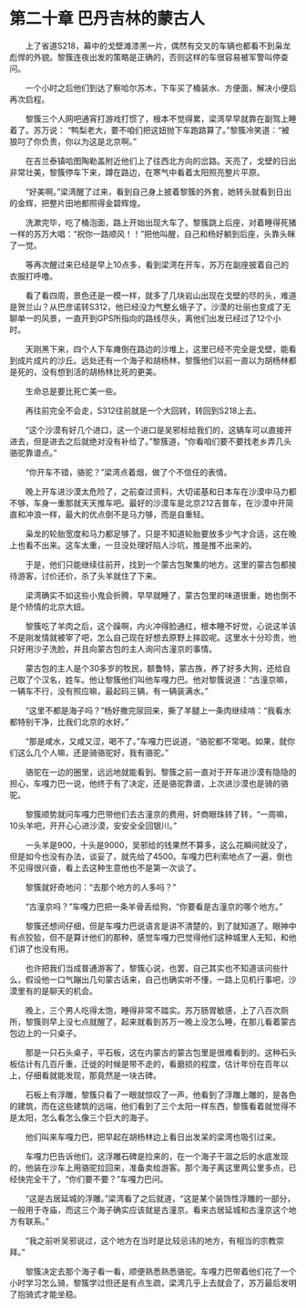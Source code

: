 # 第二十章 巴丹吉林的蒙古人


　　上了省道S218，幕中的戈壁滩漆黑一片，偶然有交叉的车辆也都看不到枭龙彪悍的外貌。黎簇连夜出发的策略是正确的，否则这样的车很容易被军警叫停查问。

　　一个小时之后他们到达了察哈尔苏木，下车买了桶装水、方便面，解决小便后再次启程。

　　黎簇三个人网吧通宵打游戏打惯了，根本不觉得累，梁湾早早就靠在副驾上睡着了。苏万说：  “鸭梨老大，要不咱们把这妞抛下车跑路算了。”黎簇冷笑道：“被狼叼了你负责，你以为这是北京啊。”

　　在吉兰泰镇哈图陶勒盖附近他们上了往西北方向的岔路。天亮了，戈壁的日出非常壮美，黎簇停车下来，蹲在路边，在寒气中看着太阳照亮整片平原。

　　“好美啊。”梁湾醒了过来，看到自己身上披着黎簇的外套，她转头就看到日出的金辉，把整片田地都照得金碧辉煌。

　　洗漱完毕，吃了桶泡面，路上开始出现大车了。黎簇跳上后座，对着睡得死猪一样的苏万大唱：“祝你一路顺风！！”把他叫醒，自己和杨好躺到后座，头靠头眯了一觉。

　　等再次醒过来已经是早上10点多，看到梁湾在开车，苏万在副座披着自己的衣服打呼噜。

　　看了看四周，景色还是一模一样，就多了几块岩山出现在戈壁的尽的头，难道是贺兰山？从巴彦诺转S312，他已经没力气整幺蛾子了，沙漠的壮丽也变成了无聊单一的风景，一直开到GPS所指向的路线尽头，离他们出发已经过了12个小时。

　　天刚黑下来，四个人下车瘫倒在路边的沙堆上，这里已经不完全是戈壁，能看到成片成片的沙丘。远处还有一个海子和胡杨林，黎簇他们以前一直以为胡杨林都是死的，没有想到活的胡杨林比死的更美。

　　生命总是要比死亡美一些。

　　再往前完全不会走，S312往前就是一个大回转，转回到S218上去。

　　“这个沙漠有好几个进口，这一个进口是吴邪标给我们的，这辆车可以直接开进去，但是进去之后就绝对没有补给了。”黎簇道，“你看咱们要不要找老乡弄几头骆驼靠谱点。”

　　“你开车不错，骆驼？”梁湾点着烟，做了个不信任的表情。

　　晚上开车进沙漠太危险了，之前查过资料，大切诺基和日本车在沙漠中马力都不够，车身一重那就天天推车吧。最好的沙漠车是北京212吉普车，在沙漠中开简直和冲浪一样，最大的优点倒不是马力够，而是自重轻。

　　枭龙的轮胎宽度和马力都足够了，只是不知道轮胎要放多少气才合适，这在晚上也看不出来。这车太重，一旦没处理好陷人沙坑，推是推不出来的。

　　于是，他们只能继续往前开，找到一个蒙古包聚集的地方。这里的蒙古包都接待游客，讨价还价，杀了头羊就住了下来。

　　梁湾确实不如这些小鬼会折腾，早早就睡了，蒙古包里的味道很重，她也倒不是个矫情的北京大妞。

　　黎簇吃了羊肉之后，这个躁啊，内火冲得脸通红，根本睡不好觉，心说这羊该不是刚发情就被宰了吧，怎么自己现在好想去原野上摔跤呢。这里水十分珍贵，他只好用沙子洗脸，并且向蒙古包的主人询问古潼京的事情。

　　蒙古包的主人是个30多岁的牧民，额鲁特，蒙古族，养了好多大狗，还给自己取了个汉名，姓车。他让黎簇他们叫他车嘎力巴。他对黎簇说道：“古潼京嘛，一辆车不行，没有照应嘛，最起码三辆，有一辆装满水。”

　　“这里不都是海子吗？”杨好撒完尿回来，撕了羊腿上一条肉继续啃：“我看水都特别干净，比我们北京的水好。”

　　“那是咸水，又咸又涩，喝不了。”车嘎力巴说道，“骆驼都不常喝。如果，就你们这么几个人嘛，还是骑骆驼好，我有骆驼。”

　　骆驼在一边的圈里，远远地就能看到。黎簇之前一直对于开车进沙漠有隐隐的担心，车嘎力巴一说，他终于有了决定，还是骆驼靠谱，上次进沙漠也是骑的骆驼。

　　黎簇顺势就问车嘎力巴带他们去古潼京的费用，奸商眼珠转了转，“一周嘛，10头羊吧，开开心心进沙漠，安安全全回银川。”

　　一头羊是900，十头是9000，吴邪给的钱果然不算多，这么花瞬间就没了，但是如今也没有办法，谈妥了，就先给了4500。车嘎力巴利索地点了一遍，倒也不见得很兴奋，看上去这种生意他也不是第一次谈了。

　　黎簇就好奇地问：“去那个地方的人多吗？”

　　“古潼京吗？”车嘎力巴把一条羊骨丢给狗，“你要看是古潼京的哪个地方。”

　　黎簇还想间仔细，但是车嘎力巴说语言是讲不清楚的，到了就知道了。眼神中有点狡狯，但不是算计他们的那种，感觉车嘎力巴觉得他们这种城里人无知，和他们讲了也没有用。

　　也许把我们当成普通游客了，黎簇心说，也罢，自己其实也不知道该问些什么，假设他一口气蹦出几句蒙古话来，自己也确实听不懂，一路上见机行事吧，沙漠里有的是聊天的机会。

　　晚上，三个男人吃得太饱，睡得非常不踏实。苏万肠胃敏感，上了八百次厕所，黎簇则早上没七点就醒了，起来就看到苏万一晚上没怎么睡，在那儿看着蒙古包边上的一只桌子。

　　那是一只石头桌子，平石板，这在内蒙古的蒙古包里是很难看到的。这种石头板估计有几百斤重，迁徙的时候是带不走的，看磨损的程度，估计年份在百年以上，仔细看就能发现，那竟然是一块古碑。

　　石板上有浮雕，黎簇只看了一眼就惊叹了一声。他看到了浮雕上雕的，是各色的建筑，而在这些建筑的远端，他们看到了三个太阳一样东西，黎簇看着就觉得不是太阳，怎么看怎么像三个巨大的海子。

　　他们叫来车嘎力巴，把早起在胡杨林边上看日出发呆的梁湾也吸引过来。

　　车嘎力巴告诉他们，这浮雕石碑是捡来的，在一个海子干涸之后的水底发现的，他装在沙车上用骆驼拉回来，准备卖给游客。那个海子离这里两公里多点，已经快完全干了，“你们要不要？”车嘎力巴问。

　　“这是古居延城的浮雕。”梁湾看了之后就道，“这是某个装饰性浮雕的一部分，一般用于寺庙，而这三个海子确实应该就是古潼京。看来古居延城和古潼京这个地方有联系。”

　　“我之前听吴邪说过，这个地方在当时是比较忌讳的地方，有相当的宗教崇拜。”

　　黎簇决定去那个海子看一看，顺便熟悉熟悉骆驼。车嘎力巴带着他们花了一个小时学习怎么骑，黎簇学过但还是有点生疏，梁湾几乎上去就会了，苏万最后发明了抱骑式才能坐稳。

